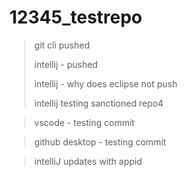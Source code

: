 # 12345_testrepo

> git cli pushed
> 
> intellij - pushed
> 
> intellij - why does eclipse not push
> 
> intellij testing sanctioned repo4

> vscode - testing commit

>  github desktop - testing commit

> intelliJ updates with appid